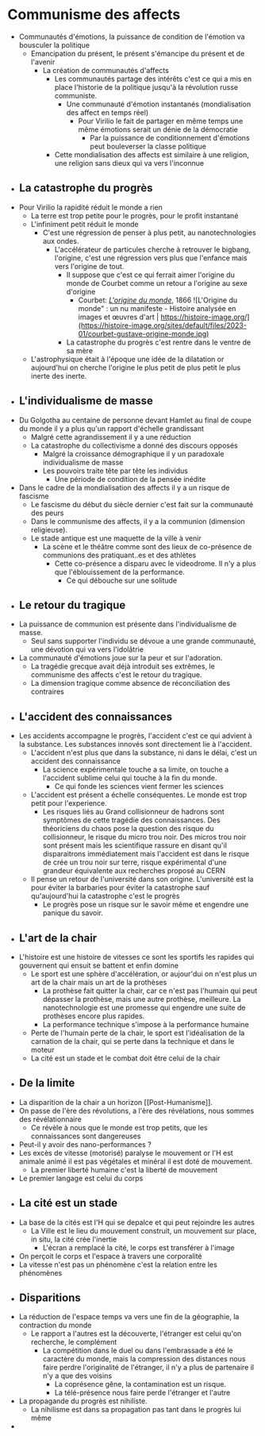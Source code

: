 # Communisme des affects
- Communautés d'émotions, la puissance de condition de l'émotion va bousculer la politique
	- Emancipation du présent, le présent s'émancipe du présent et de l'avenir
		- La création de communautés d'affects
			- Les communautés partage des intérêts c'est ce qui a mis en place l'historie de la politique jusqu'à la révolution russe communiste.
				- Une communauté d'émotion instantanés (mondialisation des affect en temps réel)
					- Pour Virilio le fait de partager en même temps une même émotions serait un dénie de la démocratie
						- Par la puissance de conditionnement d'émotions peut bouleverser la classe politique
			- Cette mondialisation des affects est similaire à une religion, une religion sans dieux qui va vers l'inconnue
- ## La catastrophe du progrès
- Pour Virilio la rapidité réduit le monde a rien
	- La terre est trop petite pour le progrès, pour le profit instantané
	- L'infiniment petit réduit le monde
		- C'est une régression de penser à plus petit, au nanotechnologies aux ondes.
			- L'accélérateur de particules cherche à retrouver le bigbang, l'origine, c'est une régression vers plus que l'enfance mais vers l'origine de tout.
				- Il suppose que c'est ce qui ferrait aimer l'origine du monde de Courbet comme un retour a l'origine au sexe d'origine
					- Courbet: [*L'origine du monde*](https://fr.wikipedia.org/wiki/L%27Origine_du_monde), 1866 ![L'Origine du monde" : un nu manifeste - Histoire analysée en images et  œuvres d'art | https://histoire-image.org/](https://histoire-image.org/sites/default/files/2023-01/courbet-gustave-origine-monde.jpg)
				- La catastrophe du progrès c'est rentre dans le ventre de sa mère
	- L'astrophysique était à l'époque une idée de la dilatation or aujourd'hui on cherche l'origine le plus petit de plus petit le plus inerte des inerte.
- ## L'individualisme de masse
- Du Golgotha au centaine de personne devant Hamlet au final de coupe du monde il y a plus qu'un rapport d'échelle grandissant
	- Malgré cette agrandissement il y a une réduction
	- La catastrophe du collectivisme a donné des discours opposés
		- Malgré la croissance démographique il y un paradoxale individualisme de masse
		- Les pouvoirs traite tête par tête les individus
			- Une période de condition de la pensée inédite
- Dans le cadre de la mondialisation des affects il y a un risque de fascisme
	- Le fascisme du début du siècle dernier c'est fait sur la communauté des peurs
	- Dans le communisme des affects, il y a la communion (dimension religieuse).
	- Le stade antique est une maquette de la ville à venir
		- La scène et le théâtre comme sont des lieux de co-présence de communions des pratiquant..es et des athlètes
			- Cette co-présence a disparu avec le videodrome. Il n'y a plus que l'éblouissement de la performance.
				- Ce qui débouche sur une solitude
- ## Le retour du tragique
- La puissance de communion est présente dans l'individualisme de masse.
	- Seul sans supporter l'individu se dévoue a une grande communauté, une dévotion qui va vers l'idolâtrie
- La communauté d'émotions joue sur la peur et sur l'adoration.
	- La tragédie grecque avait déjà introduit ses extrêmes, le communisme des affects c'est le retour du tragique.
	- La dimension tragique comme absence de réconciliation des contraires
- ## L'accident des connaissances
- Les accidents accompagne le progrès, l'accident c'est ce qui advient à la substance. Les substances innovés sont directement lie à l'accident.
	- L'accident n'est plus que dans la substance, ni dans le délai, c'est un accident des connaissance
		- La science expérimentale touche a sa limite, on touche a l'accident sublime celui qui touche à la fin du monde.
			- Ce qui fonde les sciences vient fermer les sciences
	- L'accident est présent a échelle conséquentes. Le monde est trop petit pour l'experience.
		- Les risques liés au Grand collisionneur de hadrons sont symptômes de cette tragédie des connaissances. Des théoriciens du chaos pose la question des risque du collisionneur, le risque du micro trou noir. Des micros trou noir sont présent mais les scientifique rassure en disant qu'il disparaitrons immédiatement mais l'accident est dans le risque de crée un trou noir sur terre, risque expérimental d'une grandeur équivalente aux recherches proposé au CERN
	- Il pense un retour de l'université dans son origine. L'université est la pour éviter la barbaries pour éviter la catastrophe sauf qu'aujourd'hui la catastrophe c'est le progrès
		- Le progrès pose un risque sur le savoir même et engendre une panique du savoir.
- ## L'art de la chair
- L'histoire est une histoire de vitesses ce sont les sportifs les rapides qui gouvernent qui ensuit se battent et enfin domine
	- Le sport est une sphère d'accélération, or aujour'dui on n'est plus un art de la chair mais un art de la prothèses
		- La prothèse fait quitter la chair, car ce n'est pas l'humain qui peut dépasser la prothèse, mais une autre prothèse, meilleure. La nanotechnologie est une promesse qui engendre une suite de prothèses encore plus rapides.
		- La performance technique s'impose à la performance humaine
	- Perte de l'humain perte de la chair, le sport est l'idéalisation de la carnation de la chair, qui se perte dans la technique et dans le moteur
	- La cité est un stade et le combat doit être celui de la chair
- ## De la limite
- La disparition de la chair a un horizon [[Post-Humanisme]].
- On passe de l'ère des révolutions, a l'ère des révélations, nous sommes des révélationnaire
	- Ce révèle à nous que le monde est trop petits, que les connaissances sont dangereuses
- Peut-il y avoir des nano-performances ?
- Les excès de vitesse (motorisé) paralyse le mouvement or l'H est animale animé il est pas végétales et minéral il est doté de mouvement.
	- La premier liberté humaine c'est la liberté de mouvement
- Le premier langage est celui du corps
- ## La cité est un stade
- La base de la cités est l'H qui se depalce et qui peut rejoindre les autres
	- La Ville est le lieu du mouvement construit, un mouvement sur place, in situ, la cité crée l'inertie
		- L'écran a remplacé la cité, le corps est transférer à l'image
- On perçoit le corps et l'espace à travers une corporalité
- La vitesse n'est pas un phénomène c'est la relation entre les phénomènes
- ## Disparitions
- La réduction de l'espace temps va vers une fin de la géographie, la contraction du monde
	- Le rapport a l'autres est la découverte, l'étranger est celui qu'on recherche, le complément
		- La compétition dans le duel ou dans l'embrassade a été le caractère du monde, mais la compression des distances nous faire perdre l'originalité de l'étranger, il n'y a plus de partenaire il n'y a que des voisins
			- La coprésence gêne, la contamination est un risque.
			- La télé-présence nous faire perde l'étranger et l'autre
- La propagande du progrès est nihiliste.
	- La nihilisme est dans sa propagation pas tant dans le progrès lui même
-
